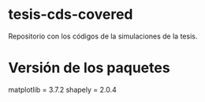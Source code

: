 # tesis-cds-covered

Repositorio con los códigos de la simulaciones de la tesis.

# Versión de los paquetes

matplotlib = 3.7.2
shapely = 2.0.4
